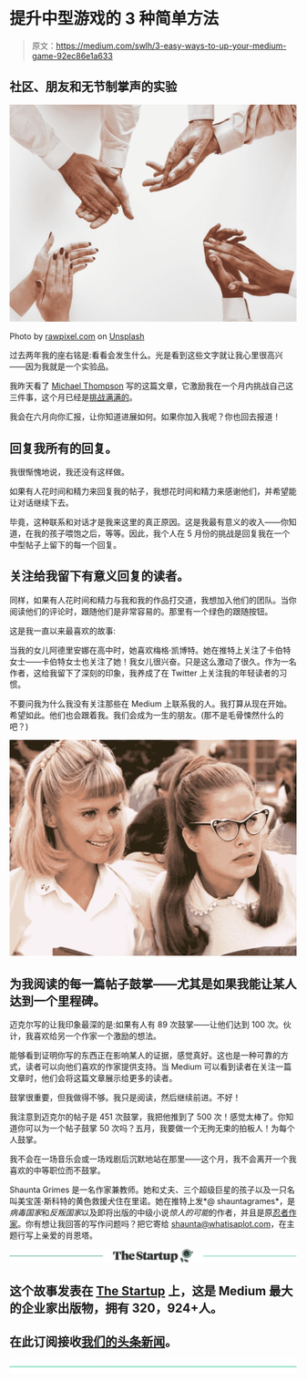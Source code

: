 # 提升中型游戏的 3 种简单方法

> 原文：<https://medium.com/swlh/3-easy-ways-to-up-your-medium-game-92ec86e1a633>

## 社区、朋友和无节制掌声的实验

![](img/b1138ae47826d14f3a53699fa924bb58.png)

Photo by [rawpixel.com](https://unsplash.com/@rawpixel?utm_source=medium&utm_medium=referral) on [Unsplash](https://unsplash.com?utm_source=medium&utm_medium=referral)

过去两年我的座右铭是:看看会发生什么。光是看到这些文字就让我心里很高兴——因为我就是一个实验品。

我昨天看了 [Michael Thompson](https://medium.com/u/bb18b13c5ef4?source=post_page-----92ec86e1a633--------------------------------) 写的这篇文章，它激励我在一个月内挑战自己这三件事，这个月已经是[挑战满满的](/@shauntagrimes/31-days-of-ninja-writing-616a07c22c72)。

我会在六月向你汇报，让你知道进展如何。如果你加入我呢？你也回去报道！

## 回复我所有的回复。

我很惭愧地说，我还没有这样做。

如果有人花时间和精力来回复我的帖子，我想花时间和精力来感谢他们，并希望能让对话继续下去。

毕竟，这种联系和对话才是我来这里的真正原因。这是我最有意义的收入——你知道，在我的孩子喂饱之后，等等。因此，我个人在 5 月份的挑战是回复我在一个中型帖子上留下的每一个回复。

## 关注给我留下有意义回复的读者。

同样，如果有人花时间和精力与我和我的作品打交道，我想加入他们的团队。当你阅读他们的评论时，跟随他们是非常容易的。那里有一个绿色的跟随按钮。

这是我一直以来最喜欢的故事:

当我的女儿阿德里安娜在高中时，她喜欢梅格·凯博特。她在推特上关注了卡伯特女士——卡伯特女士也关注了她！我女儿很兴奋。只是这么激动了很久。作为一名作者，这给我留下了深刻的印象，我养成了在 Twitter 上关注我的年轻读者的习惯。

不要问我为什么我没有关注那些在 Medium 上联系我的人。我打算从现在开始。希望如此。他们也会跟着我。我们会成为一生的朋友。(那不是毛骨悚然什么的吧？)

![](img/bd12467aef3e8b782c3dbe75db6cfe1c.png)

## 为我阅读的每一篇帖子鼓掌——尤其是如果我能让某人达到一个里程碑。

迈克尔写的让我印象最深的是:如果有人有 89 次鼓掌——让他们达到 100 次。伙计，我喜欢给另一个作家一个激励的想法。

能够看到证明你写的东西正在影响某人的证据，感觉真好。这也是一种可靠的方式，读者可以向他们喜欢的作家提供支持。当 Medium 可以看到读者在关注一篇文章时，他们会将这篇文章展示给更多的读者。

鼓掌很重要，但我做得不够。我只是阅读，然后继续前进。不好！

我注意到迈克尔的帖子是 451 次鼓掌，我把他推到了 500 次！感觉太棒了。你知道你可以为一个帖子鼓掌 50 次吗？五月，我要做一个无拘无束的拍板人！为每个人鼓掌。

我不会在一场音乐会或一场戏剧后沉默地站在那里——这个月，我不会离开一个我喜欢的中等职位而不鼓掌。

Shaunta Grimes 是一名作家兼教师。她和丈夫、三个超级巨星的孩子以及一只名叫美宝莲·斯科特的黄色救援犬住在里诺。她在推特上发*@ shauntagrames*，是*病毒国家*和*反叛国家*以及即将出版的中级小说*惊人的可能*的作者，并且是原[忍者作家](http://bit.ly/2dfEiaJ)。你有想让我回答的写作问题吗？把它寄给 shaunta@whatisaplot.com，在主题行写上亲爱的肖恩塔。

[![](img/308a8d84fb9b2fab43d66c117fcc4bb4.png)](https://medium.com/swlh)

## 这个故事发表在 [The Startup](https://medium.com/swlh) 上，这是 Medium 最大的企业家出版物，拥有 320，924+人。

## 在此订阅接收[我们的头条新闻](http://growthsupply.com/the-startup-newsletter/)。

[![](img/b0164736ea17a63403e660de5dedf91a.png)](https://medium.com/swlh)